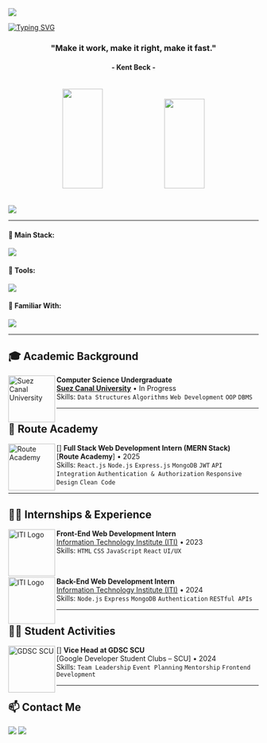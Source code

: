 <img src="https://github.com/Anmol-Baranwal/Cool-GIFs-For-GitHub/assets/74038190/d48893bd-0757-481c-8d7e-ba3e163feae7" />
<br/>

[![Typing SVG](https://readme-typing-svg.herokuapp.com?color=87B2BB&size=35&center=true&vCenter=true&width=1000&lines=As-Salamu+Alaykum!;My+name+is+Ziad+Elsayed+Ibrahem;Welcome+to+my+GitHub+account)](https://git.io/typing-svg)

<h3 align="center">"Make it work, make it right, make it fast."</h3>
<h4 align="center">- Kent Beck -</h4>

<br/>

<div align="center">
  <img width="40%" height="200" src="https://github-readme-streak-stats.herokuapp.com?user=ZiadElsayed01&theme=radical&date_format=j%20M%5B%20Y%5D" />
  <img width="40%" height="180" src="https://github-readme-stats.vercel.app/api/top-langs/?username=ZiadElsayed01&layout=compact&theme=radical" />
</div>

<br/>

![](https://komarev.com/ghpvc/?username=ZiadElsayed01)

---

#### 🚀 Main Stack:
<img src="https://skillicons.dev/icons?i=html,css,sass,bootstrap,tailwind,react,nextjs,nestjs,nodejs,express,mongodb,mysql" />

#### 🔧 Tools:
<img src="https://skillicons.dev/icons?i=vscode,visualstudio,git,github,postman,docker,figma" />

#### 📘 Familiar With:
<img src="https://skillicons.dev/icons?i=js,ts,cpp,vercel" />

---

## 🎓 Academic Background

[<img align="left" height="94px" width="94px" alt="Suez Canal University" src="https://scu.eg/storage/2023/03/%D8%AC%D8%A7%D9%85%D8%B9%D8%A9-%D9%82%D9%86%D8%A7%D8%A9-%D8%A7%D9%84%D8%B3%D9%88%D9%8A%D8%B3.png"/>](https://suez.edu.eg/ar/en/)
**Computer Science Undergraduate**  
[**Suez Canal University**](https://suez.edu.eg/ar/en/) • In Progress  
Skills: `Data Structures` `Algorithms` `Web Development` `OOP` `DBMS`

---

## 🏫 Route Academy

[<img align="left" height="94px" width="94px" alt="Route Academy" src="https://yt3.googleusercontent.com/ytc/AIdro_krEjITi07cOEBrX0041BBduaCdRKLUO4o6MmV6C5VfiJo=s160-c-k-c0x00ffffff-no-rj"/>]
**Full Stack Web Development Intern (MERN Stack)**  
[**Route Academy**] • 2025  
Skills: `React.js` `Node.js` `Express.js` `MongoDB` `JWT` `API Integration` `Authentication & Authorization` `Responsive Design` `Clean Code`

---

## 🧑‍💼 Internships & Experience

[<img align="left" height="94px" width="94px" alt="ITI Logo" src="https://agri.sohag-univ.edu.eg/main/wp-content/uploads/2019/03/AgriIti.jpg"/>](https://www.iti.gov.eg/)
**Front-End Web Development Intern**  
[Information Technology Institute (ITI)](https://iti.gov.eg/home) • 2023  
Skills: `HTML` `CSS` `JavaScript` `React` `UI/UX`

<br>

[<img align="left" height="94px" width="94px" alt="ITI Logo" src="https://agri.sohag-univ.edu.eg/main/wp-content/uploads/2019/03/AgriIti.jpg"/>](https://www.iti.gov.eg/)
**Back-End Web Development Intern**  
[Information Technology Institute (ITI)](https://iti.gov.eg/home) • 2024  
Skills: `Node.js` `Express` `MongoDB` `Authentication` `RESTful APIs`

---

## 🧑‍💻 Student Activities

[<img align="left" height="94px" width="94px" alt="GDSC SCU" src="https://encrypted-tbn0.gstatic.com/images?q=tbn:ANd9GcSiCV-atssgHLlGfIl8pCaB3NsDGzgGl_DMtQ&s"/>]
**Vice Head at GDSC SCU**  
[Google Developer Student Clubs – SCU] • 2024  
Skills: `Team Leadership` `Event Planning` `Mentorship` `Frontend Development`

---

## 📫 Contact Me

<div>
  <a href="mailto:ziadelsayed046@gmail.com"><img src="https://img.shields.io/badge/Gmail-D14836?style=for-the-badge&logo=gmail&logoColor=white" /></a>
  <a href="https://www.linkedin.com/in/ziad-el-sayed-1b0939233/"><img src="https://img.shields.io/badge/-LinkedIn-%230077B5?style=for-the-badge&logo=linkedin&logoColor=white" /></a>
</div>

